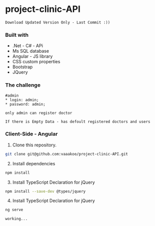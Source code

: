 ﻿# project-clinic-API
 ``
  Download Updated Version Only - Last Commit :))
 ``

### Built with

- .Net - C# - APi
- Ms SQL database
- Angular - JS library
- CSS custom properties
- Bootstrap
- JQuery

### The challenge

```
#admin
* login: admin;
* password: admin;
```
```
only admin can register doctor  
```

```
If there is Empty Data - has defoult registered doctors and users
```

### Client-Side - Angular

1. Clone this repository.

```sh
git clone git@github.com:vaaakoo/project-clinic-API.git
```

2. Install dependencies

```sh
npm install
```

3. Install TypeScript Declaration for jQuery

```sh
npm install --save-dev @types/jquery
```

4. Install TypeScript Declaration for jQuery

```sh
ng serve
```
```
working...
```


